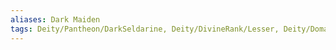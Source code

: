 ```yaml
---
aliases: Dark Maiden
tags: Deity/Pantheon/DarkSeldarine, Deity/DivineRank/Lesser, Deity/Domain/Light, Deity/Domain/Nature, Alignment/CG
---
```

